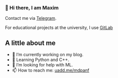 ### 👋 Hi there, I am Maxim 

Contact me via [Telegram](https://t.me/mdpanf).

For educational projects at the university, I use [GitLab](https://gitlab.com/mdpanf)

## A little about me

- 🔭 I’m currently working on my blog.
- 🌱 Learning Python and C++.
- 🤔 I’m looking for help with ML.
- 📫 How to reach me: [uadd.me/mdpanf](https://uadd.me/mdpanf)
